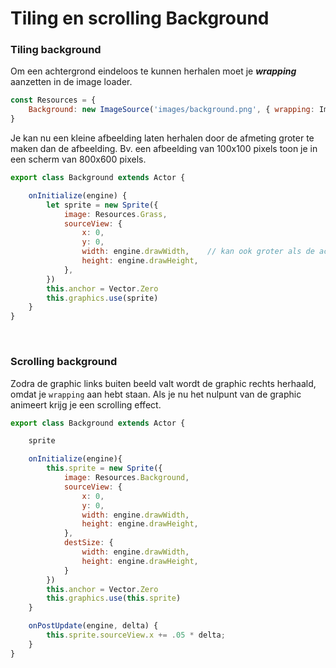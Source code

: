 # Tiling en scrolling Background

### Tiling background

Om een achtergrond eindeloos te kunnen herhalen moet je ***wrapping*** aanzetten in de image loader.

```js
const Resources = {
    Background: new ImageSource('images/background.png', { wrapping: ImageWrapping.Repeat}),
}
```
Je kan nu een kleine afbeelding laten herhalen door de afmeting groter te maken dan de afbeelding. Bv. een afbeelding van 100x100 pixels toon je in een scherm van 800x600 pixels.

```js
export class Background extends Actor {

    onInitialize(engine) {
        let sprite = new Sprite({
            image: Resources.Grass,
            sourceView: {
                x: 0,
                y: 0,
                width: engine.drawWidth,    // kan ook groter als de achtergrond groter dan het scherm moet zijn
                height: engine.drawHeight,
            },
        })
        this.anchor = Vector.Zero
        this.graphics.use(sprite)
    }
}
```
<br>

### Scrolling background

Zodra de graphic links buiten beeld valt wordt de graphic rechts herhaald, omdat je `wrapping` aan hebt staan. Als je nu het nulpunt van de graphic animeert krijg je een scrolling effect.

```javascript
export class Background extends Actor {

    sprite

    onInitialize(engine){
        this.sprite = new Sprite({
            image: Resources.Background,
            sourceView: {
                x: 0,
                y: 0,
                width: engine.drawWidth,
                height: engine.drawHeight,
            },
            destSize: {
                width: engine.drawWidth,
                height: engine.drawHeight,
            }
        })
        this.anchor = Vector.Zero
        this.graphics.use(this.sprite)
    }

    onPostUpdate(engine, delta) {
        this.sprite.sourceView.x += .05 * delta;
    }
}
```
